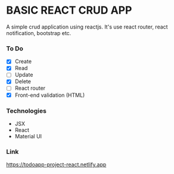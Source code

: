 # BASIC REACT CRUD APP
 
A simple crud application using reactjs. It's use react router, react notification, bootstrap etc.

### To Do

- [x] Create
- [x] Read
- [ ] Update
- [x] Delete
- [ ] React router
- [x] Front-end validation (HTML)

### Technologies
* JSX
* React
* Material UI

### Link
https://todoapp-project-react.netlify.app
